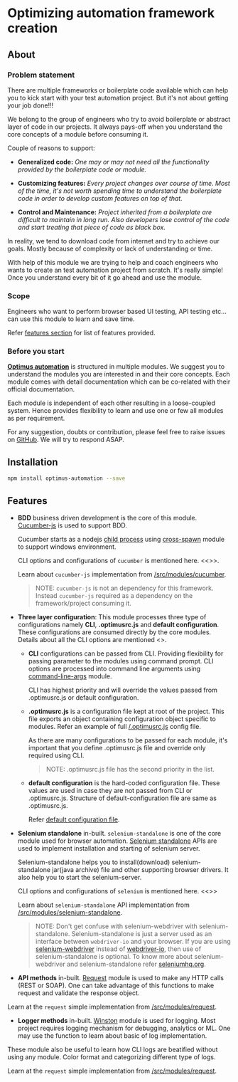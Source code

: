 # Optimizing automation framework creation

## About

### Problem statement

There are multiple frameworks or boilerplate code available which can help you to kick start with your test automation project. But it's not about getting your job done!!!

We belong to the group of engineers who try to avoid boilerplate or abstract layer of code in our projects. It always pays-off when you understand the core concepts of a module before consuming it.

Couple of reasons to support:

* **Generalized code:** *One may or may not need all the functionality provided by the boilerplate code or module.*

* **Customizing features:** *Every project changes over course of time. Most of the time, it's not worth spending time to understand the boilerplate code in order to develop custom features on top of that.*

* **Control and Maintenance:** *Project inherited from a boilerplate are difficult to maintain in long run. Also developers lose control of the code and start treating that piece of code as black box.*

In reality, we tend to download code from internet and try to achieve our goals. Mostly because of complexity or lack of understanding or time.

With help of this module we are trying to help and coach engineers who wants to create an test automation project from scratch. It's really simple! Once you understand every bit of it go ahead and use the module.

### Scope

Engineers who want to perform browser based UI testing, API testing etc... can use this module to learn and save time.

Refer [features section](https://github.com/iAbhishek91/optimus-automation#features) for  list of features provided.

### Before you start

**[Optimus automation](https://github.com/iAbhishek91/optimus-automation)** is structured in multiple modules. We suggest you to understand the modules you are interested in and their core concepts. Each module comes with detail documentation which can be co-related with their official documentation.

Each module is independent of each other resulting in a loose-coupled system. Hence provides flexibility to learn and use one or few all modules as per requirement.

For any suggestion, doubts or contribution, please feel free to raise issues on [GitHub](https://github.com/iAbhishek91/optimus-automation/issues). We will try to respond ASAP.

## Installation

```sh
npm install optimus-automation --save
```

## Features

* **BDD** business driven development is the core of this module. [Cucumber-js](https://github.com/cucumber/cucumber-js) is used to support BDD.
  
  Cucumber starts as a nodejs [child process](https://nodejs.org/api/child_process.html) using [cross-spawn](https://www.npmjs.com/package/cross-spawn) module to support windows environment.

  CLI options and configurations of `cucumber` is mentioned here. <<>>.

  Learn about `cucumber-js` implementation from [/src/modules/cucumber](https://github.com/iAbhishek91/optimus-automation/tree/master/src/modules/cucumber).

  > NOTE: `cucumber-js` is not an dependency for this framework. Instead `cucumber-js` required as a dependency on the framework/project consuming it.

* **Three layer configuration**: This module processes three type of configurations namely **CLI**, **.optimusrc.js** and **default configuration**. These configurations are consumed directly by the core modules. Details about all the CLI options are mentioned <<provide reference>>.

  * **CLI** configurations can be passed from CLI. Providing flexibility for passing parameter to the modules using command prompt. CLI options are processed into command line arguments using [command-line-args](https://www.npmjs.com/package/command-line-args) module.
  
    CLI has highest priority and will override the values passed from .optimusrc.js or default configuration.

  * **.optimusrc.js** is a configuration file kept at root of the project. This file exports an object containing configuration object specific to modules. Refer an example of full [/.optimusrc.js](https://github.com/iAbhishek91/boilerplate-optimus-automation/blob/master/.optimusrc.js) config file.
  
    As there are many configurations to be passed for each module, it's important that you define .optimusrc.js file and override only required using CLI.
  
    > NOTE: .optimusrc.js file has the second priority in the list.

  * **default configuration** is the hard-coded configuration file. These values are used in case they are not passed from CLI or .optimusrc.js. Structure of default-configuration file are same as .optimusrc.js.
  
    Refer [default configuration file](https://github.com/iAbhishek91/optimus-automation/blob/master/src/config/default.js).

* **Selenium standalone** in-built. `selenium-standalone` is one of the core module used for browser automation. [Selenium standalone](https://github.com/vvo/selenium-standalone) APIs are used to implement installation and starting of selenium server.

  Selenium-standalone helps you to install(download) selenium-standalone jar(java archive) file and other supporting browser drivers. It also help you to start the selenium-server.

  CLI options and configurations of `selenium` is mentioned here. <<>>

  Learn about `selenium-standalone` API implementation from [/src/modules/selenium-standalone](https://github.com/iAbhishek91/optimus-automation/tree/master/src/modules/selenium-standalone).

  > NOTE: Don't get confuse with selenium-webdriver with selenium-standalone. Selenium-standalone is just a server used as an interface between `webdriver-io` and your browser. If you are using [selenium-webdriver](https://www.npmjs.com/package/selenium-webdriver) instead of [webdriver-io](https://www.npmjs.com/package/webdriverio), then use of selenium-standalone is optional. To know more about selenium-webdriver and selenium-standalone refer [seleniumhq.org](https://www.seleniumhq.org/docs/03_webdriver.jsp#webdriver-and-the-selenium-server).

* **API methods** in-built. [Request](https://www.npmjs.com/package/request) module is used to make any HTTP calls (REST or SOAP). One can take advantage of this functions to make request and validate the response object.

Learn at the `request` simple implementation from [/src/modules/request](https://github.com/iAbhishek91/optimus-automation/blob/master/src/modules/request/index.js).

* **Logger methods** in-built. [Winston](https://www.npmjs.com/package/winston) module is used for logging. Most project requires logging mechanism for debugging, analytics or ML. One may use the function to learn about basic of log implementation.

These module also be useful to learn how CLI logs are beatified without using any module. Color format and categorizing different type of logs.

Learn at the `request` simple implementation from [/src/modules/request](https://github.com/iAbhishek91/optimus-automation/blob/master/src/modules/request/index.js).

